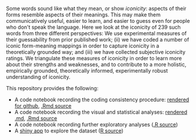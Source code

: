 Some words sound like what they mean, or show *iconicity*: aspects of their forms resemble aspects of their meanings. This may make them communicatively useful, easier to learn, and easier to guess even for people who don't speak the language. Here we look at the iconicity of 239 such words from three different perspectives: We use experimental measures of their guessability from prior published work; (ii) we have coded a number of iconic form-meaning mappings in order to capture iconicity in a theoretically grounded way; and (iii) we have collected subjective iconicity ratings. We triangulate these measures of iconicity in order to learn more about their strengths and weaknesses, and to contribute to a more holistic, empirically grounded, theoretically informed, experimentally robust understanding of iconicity.

This repository provides the following:

* A code notebook recording the coding consistency procedure: [rendered for github](paper_01_consistency.md), [.Rmd source](paper_01_consistency.Rmd)
* A code notebook recording the visual and statistical analyses: [rendered .md](paper_02_main_analyses.md), [.Rmd source](paper_02_main_analyses.Rmd)
* A code notebook recording further exploratory analyses ([.R source](paper_03_exploratory_analyses.R))
* A [shiny app](https://bonnie-mclean.shinyapps.io/triangulatingiconicity/) to explore the dataset ([R source](app.R))

